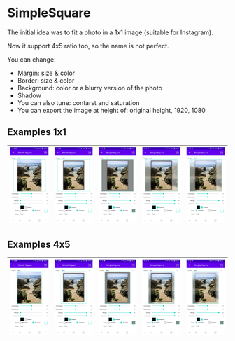 # SimpleSquare

The initial idea was to fit a photo in a 1x1 image (suitable for Instagram).

Now it support 4x5 ratio too, so the name is not perfect.

You can change:
* Margin: size & color
* Border: size & color
* Background: color or a blurry version of the photo
* Shadow
* You can also tune: contarst and saturation
* You can export the image at height of: original height, 1920, 1080 

## Examples 1x1 ##

![1](examples/1x1/1.jpg) | ![1](examples/1x1/2.jpg) | ![1](examples/1x1/3.jpg) | ![1](examples/1x1/4.jpg) | ![1](examples/1x1/5.jpg)
--- | --- | --- | --- | ---

## Examples 4x5 ##

![1](examples/4x5/1.jpg) | ![1](examples/4x5/2.jpg) | ![1](examples/4x5/3.jpg) | ![1](examples/4x5/4.jpg) | ![1](examples/4x5/5.jpg)
--- | --- | --- | --- | ---
